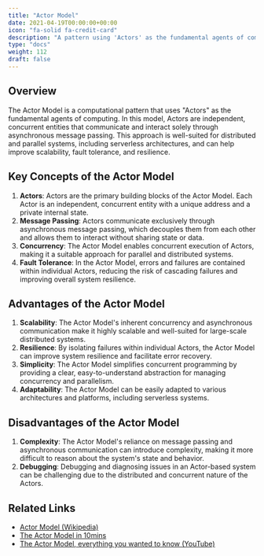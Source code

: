 ```yaml
---
title: "Actor Model"
date: 2021-04-19T00:00:00+00:00
icon: "fa-solid fa-credit-card"
description: "A pattern using 'Actors' as the fundamental agents of computing. Commonly seen with serverless systems."
type: "docs"
weight: 112
draft: false
---
```


## Overview

The Actor Model is a computational pattern that uses "Actors" as the fundamental agents of computing. In this model, Actors are independent, concurrent entities that communicate and interact solely through asynchronous message passing. This approach is well-suited for distributed and parallel systems, including serverless architectures, and can help improve scalability, fault tolerance, and resilience.

## Key Concepts of the Actor Model

1. **Actors**: Actors are the primary building blocks of the Actor Model. Each Actor is an independent, concurrent entity with a unique address and a private internal state.
2. **Message Passing**: Actors communicate exclusively through asynchronous message passing, which decouples them from each other and allows them to interact without sharing state or data.
3. **Concurrency**: The Actor Model enables concurrent execution of Actors, making it a suitable approach for parallel and distributed systems.
4. **Fault Tolerance**: In the Actor Model, errors and failures are contained within individual Actors, reducing the risk of cascading failures and improving overall system resilience.

## Advantages of the Actor Model

1. **Scalability**: The Actor Model's inherent concurrency and asynchronous communication make it highly scalable and well-suited for large-scale distributed systems.
2. **Resilience**: By isolating failures within individual Actors, the Actor Model can improve system resilience and facilitate error recovery.
3. **Simplicity**: The Actor Model simplifies concurrent programming by providing a clear, easy-to-understand abstraction for managing concurrency and parallelism.
4. **Adaptability**: The Actor Model can be easily adapted to various architectures and platforms, including serverless systems.

## Disadvantages of the Actor Model

1. **Complexity**: The Actor Model's reliance on message passing and asynchronous communication can introduce complexity, making it more difficult to reason about the system's state and behavior.
2. **Debugging**: Debugging and diagnosing issues in an Actor-based system can be challenging due to the distributed and concurrent nature of the Actors.

## Related Links

- [Actor Model (Wikipedia)](https://en.wikipedia.org/wiki/Actor_model)
- [The Actor Model in 10mins](https://www.brianstorti.com/the-actor-model/)
- [The Actor Model, everything you wanted to know (YouTube)](https://www.youtube.com/watch?v=7erJ1DV_Tlo&feature=emb_logo)
